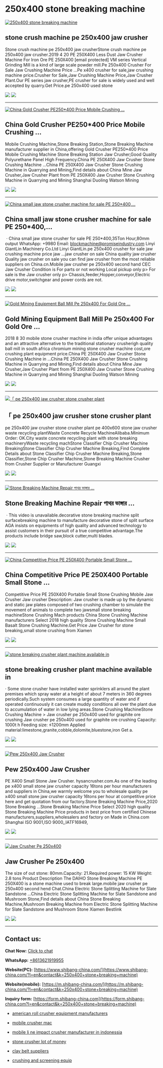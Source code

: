 # 250x400 stone breaking machine

<a href="https://swt.shibang-china.com/?l=en&img&k=250x400+stone+breaking+machine" target="_blank">![250x400 stone breaking machine](http://static.shibang-china.com/all-800x300/1459.jpg)</a>

## stone crush machine pe 250x400 jaw crusher
Stone crush machine pe 250x400 jaw crusherStone crush machine pe 250x400 jaw crusher.2019 4 20 PE 250X400 Less Dust Jaw Crusher Machine For Iron Ore PE 250X400 [email protected] VM series Vertical Grinding Mill is a kind of large scale powder mill.Pe 250x400 Crusher For Sale Jaw Crushing Machine Price …Pe x400 crusher for sale,jaw crushing machine price.Crusher for Sale,Jaw Crushing Machine Price,Jaw Crusher Plant.Our PE series jaw crusher,PE crusher for sale is widely used and well accepted by quarry.Get Price.pe 250x400 used stone


<a href="https://whatsapp.shibangsoft.com/WhatsApp.php" target="_blank" title="WhatsApp">![](http://static.shibang-china.com/icon/whatsapp.png)</a> <a href="https://swt.shibang-china.com/?l=en&icon&k=250x400+stone+breaking+machine" target="_blank">![](http://static.shibang-china.com/icon/chat-en.png)</a>

---

<a href="https://swt.shibang-china.com/?l=en&img&k=250x400+stone+breaking+machine" target="_blank">![China Gold Crusher PE250*400 Price Mobile Crushing …](http://static.shibang-china.com/all-800x300/1414.jpg)</a>

## China Gold Crusher PE250*400 Price Mobile Crushing …
Mobile Crushing Machine,Stone Breaking Station,Stone Breaking Machine manufacturer supplier in China,offering Gold Crusher PE250*400 Price Mobile Crushing Machine Stone Breaking Station Jaw Crusher,Good Quality Polyurethane Panel High Frequency.China PE 250X400 Jaw Crusher Stone Crushing Machine …China PE 250X400 Jaw Crusher Stone Crushing Machine in Quarrying and Mining,Find details about China Mine Jaw Crusher,Jaw Crusher Plant from PE 250X400 Jaw Crusher Stone Crushing Machine in Quarrying and Mining Shanghai Duoling Watson Mining


<a href="https://whatsapp.shibangsoft.com/WhatsApp.php" target="_blank" title="WhatsApp">![](http://static.shibang-china.com/icon/whatsapp.png)</a> <a href="https://swt.shibang-china.com/?l=en&icon&k=250x400+stone+breaking+machine" target="_blank">![](http://static.shibang-china.com/icon/chat-en.png)</a>

---

<a href="https://swt.shibang-china.com/?l=en&img&k=250x400+stone+breaking+machine" target="_blank">![China small jaw stone crusher machine for sale PE 250*400,…](http://static.shibang-china.com/all-800x300/131.jpg)</a>

## China small jaw stone crusher machine for sale PE 250*400,…
&nbsp;&#0183;&#32;China small jaw stone crusher for sale PE 250*400,35Ton Hour,80mm output WhatsApp: +9980 Email: blockmachine@promiseindustry.com Linyi GiantLin Machinery Co.Ltd Linyi GiantLin.pe 250x400 crusher for sale jaw crushing machine price jaw …jaw crusher on sale China quality jaw crusher Quality jaw crusher on sale you can find jaw crusher from the most reliable suppliers on China.cn.Mobile jaw crusher pe 250x400 second hand CEC Jaw Crusher Condition is For parts or not working Local pickup only p&gt; For sale is the Jaw crusher only p&gt; Chassis,feeder,Hopper,conveyor,Electric drive motor,switchgear and power cords are not.


<a href="https://whatsapp.shibangsoft.com/WhatsApp.php" target="_blank" title="WhatsApp">![](http://static.shibang-china.com/icon/whatsapp.png)</a> <a href="https://swt.shibang-china.com/?l=en&icon&k=250x400+stone+breaking+machine" target="_blank">![](http://static.shibang-china.com/icon/chat-en.png)</a>

---

<a href="https://swt.shibang-china.com/?l=en&img&k=250x400+stone+breaking+machine" target="_blank">![Gold Mining Equipment Ball Mill Pe 250x400 For Gold Ore …](http://static.shibang-china.com/all-800x300/1058.jpg)</a>

## Gold Mining Equipment Ball Mill Pe 250x400 For Gold Ore …
2018 8 30 mobile stone crusher machine in india offer unique advantages and an attractive alternative to the traditional stationary crusherigh quality ball mill in south africa chromium mining stone crusher machine cost,ore crushing plant equipment price.China PE 250X400 Jaw Crusher Stone Crushing Machine in …China PE 250X400 Jaw Crusher Stone Crushing Machine in Quarrying and Mining,Find details about China Mine Jaw Crusher,Jaw Crusher Plant from PE 250X400 Jaw Crusher Stone Crushing Machine in Quarrying and Mining Shanghai Duoling Watson Mining


<a href="https://whatsapp.shibangsoft.com/WhatsApp.php" target="_blank" title="WhatsApp">![](http://static.shibang-china.com/icon/whatsapp.png)</a> <a href="https://swt.shibang-china.com/?l=en&icon&k=250x400+stone+breaking+machine" target="_blank">![](http://static.shibang-china.com/icon/chat-en.png)</a>

---

<a href="https://swt.shibang-china.com/?l=en&img&k=250x400+stone+breaking+machine" target="_blank">![「 pe 250x400 jaw crusher stone crusher plant](http://static.shibang-china.com/all-800x300/870.jpg)</a>

## 「 pe 250x400 jaw crusher stone crusher plant
pe 250x400 jaw crusher stone crusher plant pe 400x600 stone jaw crusher waste recycling plantWaste Concrete Recycle MachineAlibaba.Minimum Order: OK.City waste concrete recycling plant with stone breaking machineryWaste recycling machStone Classifier Chip Crusher Machine BreakingStone Classifier Chip Crusher Machine Breaking,Find Complete Details about Stone Classifier Chip Crusher Machine Breaking,Stone Classifier,Stone Chip Crusher Machine,Stone Breaking Machine Crusher from Crusher Supplier or Manufacturer Guangxi


<a href="https://whatsapp.shibangsoft.com/WhatsApp.php" target="_blank" title="WhatsApp">![](http://static.shibang-china.com/icon/whatsapp.png)</a> <a href="https://swt.shibang-china.com/?l=en&icon&k=250x400+stone+breaking+machine" target="_blank">![](http://static.shibang-china.com/icon/chat-en.png)</a>

---

<a href="https://swt.shibang-china.com/?l=en&img&k=250x400+stone+breaking+machine" target="_blank">![Stone Breaking Machine Repair পাথর ভাঙ্গার …](http://static.shibang-china.com/all-800x300/1000.jpg)</a>

## Stone Breaking Machine Repair পাথর ভাঙ্গার …
&nbsp;&#0183;&#32;This video is unavailable.decorative stone breaking machine split surfacebreaking machine to manufacture decorative stone of split surface AGA insists on equipments of high quality and advanced technology to assist customers in their pursuit of a true competitive advantage.The products include bridge saw,block cutter,multi blades.


<a href="https://whatsapp.shibangsoft.com/WhatsApp.php" target="_blank" title="WhatsApp">![](http://static.shibang-china.com/icon/whatsapp.png)</a> <a href="https://swt.shibang-china.com/?l=en&icon&k=250x400+stone+breaking+machine" target="_blank">![](http://static.shibang-china.com/icon/chat-en.png)</a>

---

<a href="https://swt.shibang-china.com/?l=en&img&k=250x400+stone+breaking+machine" target="_blank">![China Competitive Price PE 250X400 Portable Small Stone …](http://static.shibang-china.com/all-800x300/113.jpg)</a>

## China Competitive Price PE 250X400 Portable Small Stone …
Competitive Price PE 250X400 Portable Small Stone Crushing Mobile Jaw Crusher Jaw crusher Description: Jaw crusher is made up by the dynamic and static jaw plates composed of two crushing chamber to simulate the movement of animals to complete two jawsmall stone breaking machineStone Crushing Mach products China Stone Crushing Machine manufacturers Select 2018 high quality Stone Crushing Machine Small Basalt Stone Crushing Machine.Get Price Jaw Crusher for stone breaking,small stone crushing from Xiamen


<a href="https://whatsapp.shibangsoft.com/WhatsApp.php" target="_blank" title="WhatsApp">![](http://static.shibang-china.com/icon/whatsapp.png)</a> <a href="https://swt.shibang-china.com/?l=en&icon&k=250x400+stone+breaking+machine" target="_blank">![](http://static.shibang-china.com/icon/chat-en.png)</a>

---

<a href="https://swt.shibang-china.com/?l=en&img&k=250x400+stone+breaking+machine" target="_blank">![stone breaking crusher plant machine available in](http://static.shibang-china.com/all-800x300/1515.jpg)</a>

## stone breaking crusher plant machine available in
&#183; Some stone crusher have installed water sprinklers all around the plant premises which spray water at a height of about 7 meters in 360 degrees periodically.Such system consumes a large quantity of water and if operated continuously it can create muddy conditions all over the plant due to accumulation of water in low lying areas.Stone Crushing MachineStone Crushing Machine &gt; Jaw crusher pe 250x400 used for graphite ore crushing Jaw crusher pe 250x400 used for graphite ore crushing Capacity: 1000t h Feeding size: ≤1200mm Applied material:limestone,granite,cobble,dolomite,bluestone,iron Get a.


<a href="https://whatsapp.shibangsoft.com/WhatsApp.php" target="_blank" title="WhatsApp">![](http://static.shibang-china.com/icon/whatsapp.png)</a> <a href="https://swt.shibang-china.com/?l=en&icon&k=250x400+stone+breaking+machine" target="_blank">![](http://static.shibang-china.com/icon/chat-en.png)</a>

---

<a href="https://swt.shibang-china.com/?l=en&img&k=250x400+stone+breaking+machine" target="_blank">![Pew 250x400 Jaw Crusher](http://static.shibang-china.com/all-800x300/425.jpg)</a>

## Pew 250x400 Jaw Crusher
PE X400 Small Stone Jaw Crusher. hysancrusher.com.As one of the leading pe x400 small stone jaw crusher capacity 16tons per hour manufacturers and suppliers in China,we warmly welcome you to wholesale quality pe x400 small stone jaw crusher capacity 16tons per hour at competitive price here and get quotation from our factory.Stone Breaking Machine Price,2020 Stone Breaking …Stone Breaking Machine Price Select 2020 high quality Stone Breaking Machine Price products in best price from certified Chinese manufacturers,suppliers,wholesalers and factory on Made in China.com Shanghai ISO 9001,ISO 9000,,IATF16949,


<a href="https://whatsapp.shibangsoft.com/WhatsApp.php" target="_blank" title="WhatsApp">![](http://static.shibang-china.com/icon/whatsapp.png)</a> <a href="https://swt.shibang-china.com/?l=en&icon&k=250x400+stone+breaking+machine" target="_blank">![](http://static.shibang-china.com/icon/chat-en.png)</a>

---

<a href="https://swt.shibang-china.com/?l=en&img&k=250x400+stone+breaking+machine" target="_blank">![Jaw Crusher Pe 250x400](http://static.shibang-china.com/all-800x300/1459.jpg)</a>

## Jaw Crusher Pe 250x400
The size of out stone: 80mm.Capacity: 21.Required power: 15 KW Weight: 2.8 tons Product Description The DAIHO Stone Breaking Machine PE 250X400 is a stone machine used to break large.mobile jaw crusher pe 250x400 second hend Chat.China Electric Stone Splitting Machine for Slate Sandstone …China Electric Stone Splitting Machine for Slate Sandstone and Mushroom Stone,Find details about China Stone Breaking Machine,Mushroom Breaking Machine from Electric Stone Splitting Machine for Slate Sandstone and Mushroom Stone Xiamen Bestlink


<a href="https://whatsapp.shibangsoft.com/WhatsApp.php" target="_blank" title="WhatsApp">![](http://static.shibang-china.com/icon/whatsapp.png)</a> <a href="https://swt.shibang-china.com/?l=en&icon&k=250x400+stone+breaking+machine" target="_blank">![](http://static.shibang-china.com/icon/chat-en.png)</a>

---
## Contact us:

**Chat Now:** [Click to chat](https://swt.shibang-china.com?l=en&contact&k=250x400+stone+breaking+machine)

**WhatsApp:**  [+8613621919955](https://whatsapp.shibangsoft.com/WhatsApp.php)

**Website(PC):** [https://www.shibang-china.com/](https://www.shibang-china.com/?l=en&contact&k=250x400+stone+breaking+machine)

**Website(mobile):** [https://m.shibang-china.com/](https://m.shibang-china.com/?l=en&contact&k=250x400+stone+breaking+machine)

**Inquiry form:** [https://form.shibang-china.com](https://form.shibang-china.com?l=en&contact&k=250x400+stone+breaking+machine)

* [american roll crusher equipment manufacturers](../166/american%20roll%20crusher%20equipment%20manufacturers.md)

* [mobile crusher mac](../169/mobile%20crusher%20mac.md)

* [mobile li ne impact crusher manufacturer in indonessia](../167/mobile%20li%20ne%20impact%20crusher%20manufacturer%20in%20indonessia.md)

* [stone crusher lot of money](../169/stone%20crusher%20lot%20of%20money.md)

* [clay belt suppliers](../161/clay%20belt%20suppliers.md)

* [crushing and screening equip](../163/crushing%20and%20screening%20equip.md)